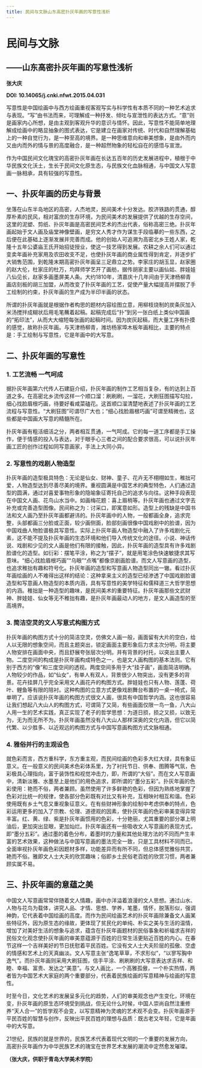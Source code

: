 ```yaml
---
title: 民间与文脉山东高密扑灰年画的写意性浅析
---
```

# 民间与文脉  
## ——山东高密扑灰年画的写意性浅析  
**张大庆**  

**DOI: 10.14065/j.cnki.nfwt.2015.04.031**  

写意性是中国绘画中与西方绘画重视客观写实与科学性有本质不同的一种艺术追求与表现。“写”由书法而来，可理解成一种抒发、倾吐与宣泄性的表达方式。“意”则是画家内心所想，是由主观到客观升华的意识与情怀。因此，写意性不能简单地理解成绘画中的略显抽象的图式表达，它是建立在画家对传统、时代和自然理解基础上的一种自觉行为，是一种至高的境界。是一种思维意向和审美想象，是由外而内又由内而外的情与景的高度融合，是一种超然物象的轻松自在的感悟与宣泄。  

作为中国民间文化瑰宝的高密扑灰年画在长达五百年的历史发展进程中，植根于中华民族文化沃土，生长于民间文化原生态，与民族文化血脉相通，与中国文人写意画一脉相承，具有较强的写意性。  

## 一、扑灰年画的历史与背景  

坐落在山东半岛地区的高密，人杰地灵，民间美术十分发达。胶济铁路的贯通，醇厚朴素的民风，相对富庶的生存环境，为民间美术的发展提供了优越的生存空间，这里的泥塑、剪纸、扑灰年画是高密民间艺术的杰出代表，俗称高密三绝。扑灰年画起始于文人画及庙堂神像壁画，是穷文人秀才作为谋生手段临摹的一些东西，之后便在此基础上逐渐发展并完善而成。他的创始人可追溯为高密北乡王姓人家，乾隆十五年公婆庙王氏开始招徒授业，使这一技艺得到发展。农耕之余人们可以通过变卖年画补充家用及农田收支不足，也使扑灰年画的商业属性得到肯定，并逐步扩大销售范围，到乾隆末期高密扑灰年画呈三足鼎立之势。李家庄的胡玉显，赵家圈的赵大伦，杜家庄的杜万，均拜师学艺开了画舫，据传胡家主要以画仙姑、胖娃娃八仙见长，赵家多画墨屏美人条。大约1810年，清嘉庆十几年间由于天津杨柳青画店刻板的胡三加盟，从而改变了扑灰年画的工艺，促使产量大幅提高并摆脱了手工绘制的约束，扑灰年画的生产成为半印半画的状态。  

所谓的扑灰年画就是根据作者构思的题材内容绘图立意，用柳枝烧制的炭条灰加入米汤搅拌成糊状后用毛笔蘸着起稿。起稿完成后“扑”到另一张白纸上类似中国画的“拓印法”，从而大大缩短每张画的起稿时间。因为炭灰起稿，而大量工序有扑摸的感觉，故称扑灰年画。与天津杨柳青，潍坊杨家埠木板年画相比，主要的特点是：手工绘制与写意性，它是年画中的大写意。  

## 二、扑灰年画的写意性  

### 1. 工艺流畅 一气呵成  
据扑灰年画第六代传人石建庭介绍，扑灰年画的制作工艺相当复杂，有的达到上百道之多。在高密北乡流传这样一个顺口溜：刷刷刷，一溜花，大刷狂图描写勾拉，细心找脸眉根巧画，待要好看咸菜磕花。这首顺口溜清楚地表述了扑灰年画的工艺流程与写意性。“大刷狂图”可谓尽广大也；“细心找脸眉根巧画”可谓至精微也，这些都是中国画大写意的精髓所在。  

扑灰年画有粗活细活之分，两者相互贯通，一气呵成。它的每一道工序都是手工操作，便于情感的投入与表达，对于眼手心三者之间的配合要求很高，可以说扑灰年画工匠的创作过程如同写意画家，手法上大同小异。  

### 2. 写意性的戏剧人物造型  
扑灰年画的造型极具特色：无论是仙女、财神、童子、花卉无不栩栩如生，稚拙可爱，人物造型达到尽善尽美的境界。重视圆满是中国艺术的典型特色，人们通过造型的圆满，通过对喜爱事物形象的隐喻象征寄托自己的追求与向往。这种手段表现在中国文人画、花鸟山水当中。如画梅花题：喜上眉梢等。扑灰年画也通过文字去补充或完善造型图像。民间称之为：讨采口，即寓意如形。造型上的残缺是中国书法和文人画乃至扑灰年画都避讳的。扑灰年画中的人物，一般都画全身，追求完整，头部都画三分脸或正面，较少画侧面，脸部刻画很像中国戏剧中的脸谱，因为中国戏曲人物脸谱极具写意性。实际上扑灰年画人物造型中融入了许多戏剧化元素，这不能不提及扑灰年画的生态环境和他们导入传统文化的途径。小说、神话传说、戏剧和少见的文人画是他们有限的接触，因此，扑灰年画的造型具有许多戏剧脸谱化的造型。如衍彩：摆笔平涂，称之为“摆子”，就是用笔涂色快速敏捷求其写意味。“细心找脸眉根巧画”“乌眼”“点嘴”都像京剧画脸谱。而文人写意画的造型，也追求稚拙有趣和符号化。扑灰年画的造型和写意画人物造型同出一辙。看过扑灰年画绘画的人不难得出这样的结论：这种拿来主义的造型已经渗透了中国戏剧脸谱造型和写意画人物造型的本质内涵，具有写意性的美学特征和儒释道三大哲学思想的内涵。稚拙是一种造型的趣味，是民间美术的重要特征。扑灰年画那些文武财神、胖娃娃、仙女等无不稚拙有趣，是扑灰年画最动人的地方，是文人画造型的至高境界。  

### 3. 简洁空灵的文人写意式构图方式  
扑灰年画的构图方式十分的简洁空灵，仿佛文人画一般，画面留有大片的空白，给人以无限的想象空间，而且主题突出，锁定画面主要形象后力求主次分明，将主要人物安排在画面中央，而且舒展夸张层次分明。并有背景的衬托，以突出主要人物。二度空间的构成是扑灰年画构成特色之一，也是文人画构图的基本法则。它有别于西方的“像”和三度空间的透视。两度空间多用于大“挂子画”，画面简洁明确。人物较少的作品，如“仙女”，有单人有双人，背景很少人物突出，没有更多的背景。花卉挂屏几乎完全采用文人画花卉的构图方式。胖娃娃也只有人物、莲蓬、荷叶、鲤鱼等有限的陪衬。这种构图的立意方式更像戏剧舞台布置的一桌一椅式，简单明了。应该说扑灰年画的构图方式很文人画，很具有中国哲学内涵。这也很容易让我们想起八大山人的构图方式，可谓简了又简，有些画面仅限一鸟一鱼，八大山人用一生的艺术实践，真正实现了老子的哲学思想：为道日损，损之又损，以致无为，无为而无所不为。扑灰年画虽然没有八大山人那样深奥的文化内涵，但它以简代繁、以少胜多、以近观远的构图方式与中国写意画构图方式文脉相通。  

### 4. 雅俗并行的主观设色  
就色彩而言，西方重科学，东方重主观，而民间绘画的色彩多大红大绿，具有象征意义。在一般意义的民间美术色彩体系里，为了衬托节日、供奉、图腾等气氛，色彩极具心理指向，富于装饰性和视觉冲击力，即，所谓的“大俗”。而在文人写意画中，清新淡雅、水墨至上是他们的用色追求，即所谓的“墨分五彩”。扑灰年画的色彩使用：艳而不俗，两者兼顾。虽然使用了许多鲜艳的色彩，但因为熟练地掌握了色彩对比统一的规律，使各部分色彩既有对比又有补充，互相映衬相互和谐。色彩使用既有乡土气息又重视象征意义。在有些财神形象的绘制中考虑供奉的特点，色彩运用更多的加入了宗教、伦理、道德观的因素，使扑灰年画的色彩审美变得异常丰富。红、黄、绿、紫是扑灰年画惯用的色彩，十分艳丽，尤其重要的部分罩上明油后，更加突出显眼，更加灿烂。扑灰年画还有一些吸收文人写意画的表现方式，即“墨分五彩”。通过墨的着色分布，着墨时的力量和其他处理方法的不同而产生丰富的艺术效果，这种做法与中国写意画的墨法完全一致，只是工具材料不同而已。全面审视扑灰年画色彩因题材多样，功能差异而有所不同，但总体感觉雅俗共赏，艳而不俗。雅即文人士大夫的欣赏趣味；俗即乡土民俗老百姓的欣赏习惯，两者兼顾实属不易。  

## 三、扑灰年画的意蕴之美  

中国文人写意画常常伴随着文人情趣，画中亦洋溢着浪漫的文人思想。通过山水、人物与花鸟为载体，讲究人品、才情、思想、学养，笔墨，情怀，脱落形似，强调神韵，它代表着中国绘画的高度。而作为民间绘画艺术的扑灰年画除兼备文人画某些特征外，因为原生态的缘故，更体现了贫民化的单纯、朴实之美与生活的温情，增加了对美好生活的想象与追求，蕴含在扑灰年画题材的民俗事象和祈福求吉祥的民俗文化观念使扑灰年画的审美意蕴源于百姓的日常生活更贴近百姓的内心。在春节这样一个吉祥美好的节日抚慰着平民百姓。它没有文人士大夫阶层的孤傲、空虚的情感和艺术上的天真幽淡。文人写意主张“逸笔草草，不求形似”，“以寥写胸中逸气”。而扑灰年画则采用大刷狂图，信手平涂、刷刷刷的大写意表达求吉祥、和睦、幸福、富贵、发达之“美意”。与文人画比，一个高雅孤傲，一个朴实热情，两者皆为中国艺术大家庭的两个重要部分，代表着民族绘画的写意精神与绘画的写意性。  

时至今日，文化艺术的发展呈多元化的趋势，人们的审美观念也产生变化，环境在变，扑灰年画的原生态环境受到挑战，但无论什么时候，中国人崇尚自然注重修养“天人合一”的哲学观不会变，以写意精神为灵魂的艺术观不会变。扑灰年画源于平民百姓的智慧与创作，反映出平民百姓的理想与品质：既古老又年轻，它是年画中的大写意。  

21世纪，民族的就是世界的，民族艺术代表着现代文明的一个重要的发展方向，高密扑灰年画作为中华民族艺术的瑰宝在世界艺术发展的潮流中定然愈发璀璨。  

**（张大庆，供职于青岛大学美术学院）**
